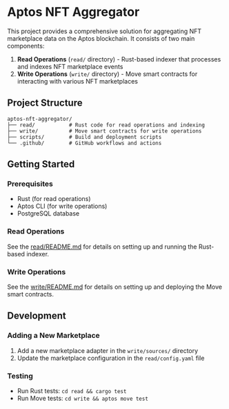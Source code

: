 # Aptos NFT Aggregator

This project provides a comprehensive solution for aggregating NFT marketplace data on the Aptos blockchain. It consists of two main components:

1. **Read Operations** (`read/` directory) - Rust-based indexer that processes and indexes NFT marketplace events
2. **Write Operations** (`write/` directory) - Move smart contracts for interacting with various NFT marketplaces

## Project Structure

```
aptos-nft-aggregator/
├── read/           # Rust code for read operations and indexing
├── write/          # Move smart contracts for write operations
├── scripts/        # Build and deployment scripts
└── .github/        # GitHub workflows and actions
```

## Getting Started

### Prerequisites

- Rust (for read operations)
- Aptos CLI (for write operations)
- PostgreSQL database

### Read Operations

See the [read/README.md](read/README.md) for details on setting up and running the Rust-based indexer.

### Write Operations

See the [write/README.md](write/README.md) for details on setting up and deploying the Move smart contracts.

## Development

### Adding a New Marketplace

1. Add a new marketplace adapter in the `write/sources/` directory
2. Update the marketplace configuration in the `read/config.yaml` file

### Testing

- Run Rust tests: `cd read && cargo test`
- Run Move tests: `cd write && aptos move test`
